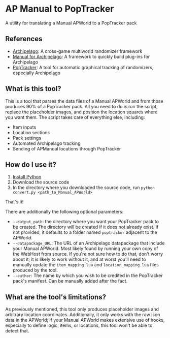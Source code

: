 # AP Manual to PopTracker
A utility for translating a Manual APWorld to a PopTracker pack

## References
- [Archipelago](https://github.com/ArchipelagoMW/Archipelago): A cross-game multiworld randomizer framework
- [Manual for Archipelago](https://github.com/ManualForArchipelago/Manual): A framework to quickly build plug-ins for Archipelago
- [PopTracker](https://github.com/black-sliver/PopTracker): A tool for automatic graphical tracking of randomizers, especially Archipelago

## What is this tool?
This is a tool that parses the data files of a Manual APWorld and from those produces 90% of a PopTracker pack. All you 
need to do is run the script, replace the placeholder images, and position the location squares where you want them. The
script takes care of everything else, including:
- Item inputs
- Location sections
- Pack settings
- Automated Archipelago tracking
- Sending of APManual locations through PopTracker

## How do I use it?
1. [Install Python](https://www.python.org/downloads/)
2. Download the source code
3. In the directory where you downloaded the source code, run `python convert.py <path_to_Manual_APWorld>`

That's it!

There are additionally the following optional parameters:
- `--output_path`: the directory where you want your PopTracker pack to be created. The directory will be created if it 
does not already exist. If not provided, it defaults to a folder named `poptracker` adjacent to the APWorld.
- `--datapackage_URL`: The URL of an Archipelago datapackage that include your Manual APWorld. Most likely found by 
running your own copy of the WebHost from source. If you're not sure how to do that, don't worry about it; it is likely 
to work without it, and at worst you'll need to manually update the `item_mapping.lua` and `location_mapping.lua` files 
produced by the tool.
- `--author`: The name by which you wish to be credited in the PopTracker pack's manifest. Can be manually added after
the fact.

## What are the tool's limitations?
As previously mentioned, this tool only produces placeholder images and arbitrary location coordinates. Additionally, it
only works with the raw json data in the APWorld; if your Manual APWorld makes extensive use of hooks, especially to 
define logic, items, or locations, this tool won't be able to detect that.
